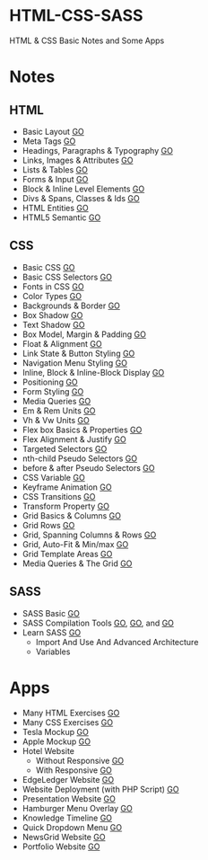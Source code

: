 # HTML-CSS-SASS
HTML &amp; CSS Basic Notes and Some Apps

# Notes
## HTML
* Basic Layout [GO](https://github.com/HopeMashal/HTML-CSS-SASS/blob/master/Notes/HTML/01_basic_layout.html)
* Meta Tags [GO](https://github.com/HopeMashal/HTML-CSS-SASS/blob/master/Notes/HTML/02_meta_tages.html)
* Headings, Paragraphs & Typography [GO](https://github.com/HopeMashal/HTML-CSS-SASS/blob/master/Notes/HTML/03_typography.html)
* Links, Images & Attributes [GO](https://github.com/HopeMashal/HTML-CSS-SASS/blob/master/Notes/HTML/04_Links_Images.html)
* Lists & Tables [GO](https://github.com/HopeMashal/HTML-CSS-SASS/blob/master/Notes/HTML/05_lists_tabels.html)
* Forms & Input [GO](https://github.com/HopeMashal/HTML-CSS-SASS/blob/master/Notes/HTML/06_forms_input.html)
* Block & Inline Level Elements [GO](https://github.com/HopeMashal/HTML-CSS-SASS/blob/master/Notes/HTML/07_block_inline_level.html)
* Divs & Spans, Classes & Ids [GO](https://github.com/HopeMashal/HTML-CSS-SASS/blob/master/Notes/HTML/08_divs_span.html)
* HTML Entities [GO](https://github.com/HopeMashal/HTML-CSS-SASS/blob/master/Notes/HTML/09_entities.html)
* HTML5 Semantic [GO](https://github.com/HopeMashal/HTML-CSS-SASS/blob/master/Notes/HTML/10_html5_semantics_start.html)

## CSS
* Basic CSS [GO](https://github.com/HopeMashal/HTML-CSS-SASS/blob/master/Notes/CSS/01_basic.html)
* Basic CSS Selectors [GO](https://github.com/HopeMashal/HTML-CSS-SASS/blob/master/Notes/CSS/02_selectors.html)
* Fonts in CSS [GO](https://github.com/HopeMashal/HTML-CSS-SASS/blob/master/Notes/CSS/03_fonts.html)
* Color Types [GO](https://github.com/HopeMashal/HTML-CSS-SASS/blob/master/Notes/CSS/04_colors.html)
* Backgrounds & Border [GO](https://github.com/HopeMashal/HTML-CSS-SASS/blob/master/Notes/CSS/05_backgrounds_borders.html)
* Box Shadow [GO](https://github.com/HopeMashal/HTML-CSS-SASS/blob/master/Notes/CSS/06_shadows.html)
* Text Shadow [GO](https://github.com/HopeMashal/HTML-CSS-SASS/blob/master/Notes/CSS/07_text_shadow.html)
* Box Model, Margin & Padding [GO](https://github.com/HopeMashal/HTML-CSS-SASS/blob/master/Notes/CSS/08_box_model.html)
* Float & Alignment [GO](https://github.com/HopeMashal/HTML-CSS-SASS/blob/master/Notes/CSS/09_Float_Alignment.html)
* Link State & Button Styling [GO](https://github.com/HopeMashal/HTML-CSS-SASS/blob/master/Notes/CSS/10_link_button.html)
* Navigation Menu Styling [GO](https://github.com/HopeMashal/HTML-CSS-SASS/blob/master/Notes/CSS/11_navigation_menu.html)
* Inline, Block & Inline-Block Display [GO](https://github.com/HopeMashal/HTML-CSS-SASS/blob/master/Notes/CSS/12_Inline_block.html)
* Positioning [GO](https://github.com/HopeMashal/HTML-CSS-SASS/blob/master/Notes/CSS/13_Positioning.html)
* Form Styling [GO](https://github.com/HopeMashal/HTML-CSS-SASS/blob/master/Notes/CSS/14_form_styling.html)
* Media Queries [GO](https://github.com/HopeMashal/HTML-CSS-SASS/blob/master/Notes/CSS/15_media_queries.html)
* Em & Rem Units [GO](https://github.com/HopeMashal/HTML-CSS-SASS/blob/master/Notes/CSS/16_em_rem.html)
* Vh & Vw Units [GO](https://github.com/HopeMashal/HTML-CSS-SASS/blob/master/Notes/CSS/17_vh_vw.html)
* Flex box Basics & Properties [GO](https://github.com/HopeMashal/HTML-CSS-SASS/blob/master/Notes/CSS/18_flex_basics.html)
* Flex Alignment & Justify [GO](https://github.com/HopeMashal/HTML-CSS-SASS/blob/master/Notes/CSS/19_flex-align.html)
* Targeted Selectors [GO](https://github.com/HopeMashal/HTML-CSS-SASS/blob/master/Notes/CSS/20_more_selectors.html)
* nth-child Pseudo Selectors [GO](https://github.com/HopeMashal/HTML-CSS-SASS/blob/master/Notes/CSS/21_nth-child.html)
* before & after Pseudo Selectors [GO](https://github.com/HopeMashal/HTML-CSS-SASS/blob/master/Notes/CSS/22_before_after.html)
* CSS Variable [GO](https://github.com/HopeMashal/HTML-CSS-SASS/blob/master/Notes/CSS/23_css_variables.html)
* Keyframe Animation [GO](https://github.com/HopeMashal/HTML-CSS-SASS/blob/master/Notes/CSS/24_keyframes.html)
* CSS Transitions [GO](https://github.com/HopeMashal/HTML-CSS-SASS/blob/master/Notes/CSS/25_transitions.html)
* Transform Property [GO](https://github.com/HopeMashal/HTML-CSS-SASS/blob/master/Notes/CSS/26_transform.html)
* Grid Basics & Columns [GO](https://github.com/HopeMashal/HTML-CSS-SASS/blob/master/Notes/CSS/27_grid_columns.html)
* Grid Rows [GO](https://github.com/HopeMashal/HTML-CSS-SASS/blob/master/Notes/CSS/28_grid_rows.html)
* Grid, Spanning Columns & Rows [GO](https://github.com/HopeMashal/HTML-CSS-SASS/blob/master/Notes/CSS/29_grid_span.html)
* Grid, Auto-Fit & Min/max [GO](https://github.com/HopeMashal/HTML-CSS-SASS/blob/master/Notes/CSS/30_autofill_minmax.html)
* Grid Template Areas [GO](https://github.com/HopeMashal/HTML-CSS-SASS/blob/master/Notes/CSS/31_grid_template_areas.html)
* Media Queries & The Grid [GO](https://github.com/HopeMashal/HTML-CSS-SASS/blob/master/Notes/CSS/32_grid_media_queries.html)

## SASS
* SASS Basic [GO](https://github.com/HopeMashal/HTML-CSS-SASS/blob/master/Notes/SASS/SASS_Basic/dist/index.html)
* SASS Compilation Tools [GO](https://www.sassmeister.com/), [GO](https://marketplace.visualstudio.com/items?itemName=ritwickdey.live-sass), and [GO](http://koala-app.com/)
* Learn SASS [GO]()
  * Import And Use And Advanced Architecture
  * Variables

# Apps
* Many HTML Exercises [GO](https://github.com/HopeMashal/HTML-Ex.s/tree/master/Ex.s)
* Many CSS Exercises [GO](https://github.com/HopeMashal/CSS-Ex.s/tree/master/Ex.s)
* Tesla Mockup [GO](https://github.com/HopeMashal/Tesla)
* Apple Mockup [GO](https://github.com/HopeMashal/Apple)
* Hotel Website 
  * Without Responsive [GO](https://github.com/HopeMashal/HTML-CSS-SASS/blob/master/Apps/hotel_website/index.html)
  * With Responsive [GO](https://github.com/HopeMashal/HTML-CSS-SASS/blob/master/Apps/hotel_website_responsive/index.html)
* EdgeLedger Website [GO](https://github.com/HopeMashal/HTML-CSS-SASS/blob/master/Apps/edgeledger_website/index.html)
* Website Deployment (with PHP Script) [GO](https://github.com/HopeMashal/HTML-CSS-SASS/blob/master/Apps/edgeledger_website_final/index.html)
* Presentation Website [GO](https://github.com/HopeMashal/HTML-CSS-SASS/blob/master/Apps/presentation_website/index.html)
* Hamburger Menu Overlay [GO](https://github.com/HopeMashal/HTML-CSS-SASS/blob/master/Apps/hamburger_overlay_menu/index.html)
* Knowledge Timeline [GO](https://github.com/HopeMashal/HTML-CSS-SASS/blob/master/Apps/knowledge_resume/index.html)
* Quick Dropdown Menu [GO](https://github.com/HopeMashal/HTML-CSS-SASS/blob/master/Apps/dropdown/index.html)
* NewsGrid Website [GO](https://github.com/HopeMashal/HTML-CSS-SASS/blob/master/Apps/newsgrid/index.html)
* Portfolio Website [GO](https://github.com/HopeMashal/HTML-CSS-SASS/blob/master/Apps/portfolio/dist/index.html)